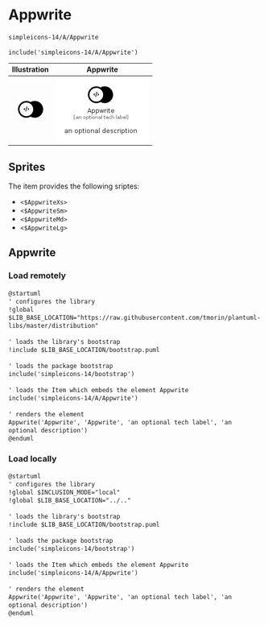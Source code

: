 # Appwrite


```text
simpleicons-14/A/Appwrite
```

```text
include('simpleicons-14/A/Appwrite')
```



| Illustration | Appwrite |
| :---: | :---: |
| ![illustration for Illustration](../../simpleicons-14/A/Appwrite.png) | ![illustration for Appwrite](../../simpleicons-14/A/Appwrite.Local.png) |



## Sprites
The item provides the following sriptes:

- `<$AppwriteXs>`
- `<$AppwriteSm>`
- `<$AppwriteMd>`
- `<$AppwriteLg>`





## Appwrite

### Load remotely
```plantuml
@startuml
' configures the library
!global $LIB_BASE_LOCATION="https://raw.githubusercontent.com/tmorin/plantuml-libs/master/distribution"

' loads the library's bootstrap
!include $LIB_BASE_LOCATION/bootstrap.puml

' loads the package bootstrap
include('simpleicons-14/bootstrap')

' loads the Item which embeds the element Appwrite
include('simpleicons-14/A/Appwrite')

' renders the element
Appwrite('Appwrite', 'Appwrite', 'an optional tech label', 'an optional description')
@enduml
```

### Load locally
```plantuml
@startuml
' configures the library
!global $INCLUSION_MODE="local"
!global $LIB_BASE_LOCATION="../.."

' loads the library's bootstrap
!include $LIB_BASE_LOCATION/bootstrap.puml

' loads the package bootstrap
include('simpleicons-14/bootstrap')

' loads the Item which embeds the element Appwrite
include('simpleicons-14/A/Appwrite')

' renders the element
Appwrite('Appwrite', 'Appwrite', 'an optional tech label', 'an optional description')
@enduml
```

